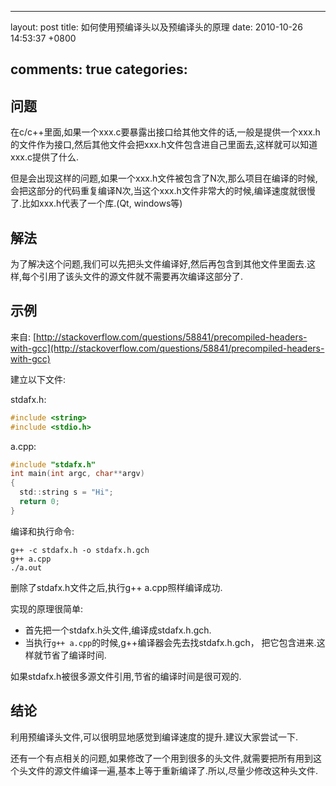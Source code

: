 
---
layout: post
title: 如何使用预编译头以及预编译头的原理
date: 2010-10-26 14:53:37 +0800

comments: true
categories: 
---

问题
------------------------------

在c/c++里面,如果一个xxx.c要暴露出接口给其他文件的话,一般是提供一个xxx.h的文件作为接口,然后其他文件会把xxx.h文件包含进自己里面去,这样就可以知道xxx.c提供了什么.

但是会出现这样的问题,如果一个xxx.h文件被包含了N次,那么项目在编译的时候,会把这部分的代码重复编译N次,当这个xxx.h文件非常大的时候,编译速度就很慢了.比如xxx.h代表了一个库.(Qt,
windows等)

解法
------------------------------

为了解决这个问题,我们可以先把头文件编译好,然后再包含到其他文件里面去.这样,每个引用了该头文件的源文件就不需要再次编译这部分了.

示例
------------------------------

来自:
[http://stackoverflow.com/questions/58841/precompiled-headers-with-gcc](http://stackoverflow.com/questions/58841/precompiled-headers-with-gcc)

建立以下文件:

stdafx.h:

```c
#include <string>
#include <stdio.h>
```

a.cpp:

```c
#include "stdafx.h"
int main(int argc, char**argv)
{
  std::string s = "Hi";
  return 0;
}
```

编译和执行命令:

    g++ -c stdafx.h -o stdafx.h.gch
    g++ a.cpp
    ./a.out

删除了stdafx.h文件之后,执行g++ a.cpp照样编译成功.

实现的原理很简单:

-   首先把一个stdafx.h头文件,编译成stdafx.h.gch.
-   当执行`g++ a.cpp`的时候,g++编译器会先去找stdafx.h.gch， 把它包含进来.这样就节省了编译时间.
    

如果stdafx.h被很多源文件引用,节省的编译时间是很可观的.

结论
------------------------------

利用预编译头文件,可以很明显地感觉到编译速度的提升.建议大家尝试一下.

还有一个有点相关的问题,如果修改了一个用到很多的头文件,就需要把所有用到这个头文件的源文件编译一遍,基本上等于重新编译了.所以,尽量少修改这种头文件.
